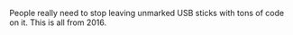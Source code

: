 People really need to stop leaving unmarked USB sticks with tons of code on it. This is all from 2016. 
